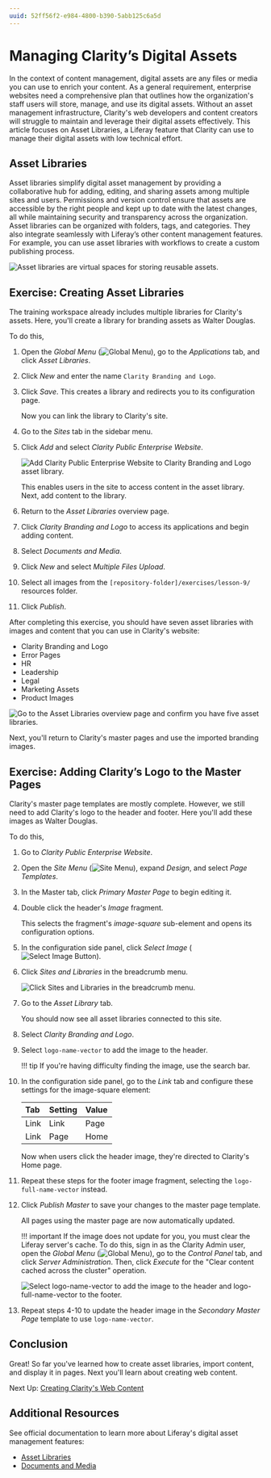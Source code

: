 ```yaml
---
uuid: 52ff56f2-e984-4800-b390-5abb125c6a5d
---
```

# Managing Clarity’s Digital Assets

In the context of content management, digital assets are any files or media you can use to enrich your content. As a general requirement, enterprise websites need a comprehensive plan that outlines how the organization's staff users will store, manage, and use its digital assets. Without an asset management infrastructure, Clarity's web developers and content creators will struggle to maintain and leverage their digital assets effectively. This article focuses on Asset Libraries, a Liferay feature that Clarity can use to manage their digital assets with low technical effort.

<!--TASK: Draft an overview article that explains the different types of content creation and management features provided by Liferay. Address questions about storing assets (e.g., database options, storing content in sites vs asset libraries).-->

## Asset Libraries

Asset libraries simplify digital asset management by providing a collaborative hub for adding, editing, and sharing assets among multiple sites and users. Permissions and version control ensure that assets are accessible by the right people and kept up to date with the latest changes, all while maintaining security and transparency across the organization. Asset libraries can be organized with folders, tags, and categories. They also integrate seamlessly with Liferay’s other content management features. For example, you can use asset libraries with workflows to create a custom publishing process.

<!--
TASK: Improve content presentation. Points to make (though not necessarily in this order):
* You can organize assets using folders, tags, and categories.
* You can define sets of assets to display in connected sites.
* You can manage membership to libraries individually and assign  assets library specific roles.
* You can manage which sites can access the library's assets. 
* You can set up workflows to govern content creation, review, and publishing.
(I'm unsure if we should also mention content localization/translation. I wonder if we should also mention that only the Web Content and D&M applications are supported in libraries)
-->

![Asset libraries are virtual spaces for storing reusable assets.](managing-claritys-digital-assets/images/01.png)

## Exercise: Creating Asset Libraries
<!--Exercise 9a-->

The training workspace already includes multiple libraries for Clarity's assets. Here, you'll create a library for branding assets as Walter Douglas.

To do this,

1. Open the *Global Menu* (![Global Menu](../../images/icon-applications-menu.png)), go to the *Applications* tab, and click *Asset Libraries*.

1. Click *New* and enter the name `Clarity Branding and Logo`.

1. Click *Save*. This creates a library and redirects you to its configuration page.

   Now you can link the library to Clarity's site.

1. Go to the *Sites* tab in the sidebar menu.

1. Click *Add* and select *Clarity Public Enterprise Website*.

   ![Add Clarity Public Enterprise Website to Clarity Branding and Logo asset library.](./managing-claritys-digital-assets/images/02.png)

   This enables users in the site to access content in the asset library. Next, add content to the library.

1. Return to the *Asset Libraries* overview page.

1. Click *Clarity Branding and Logo* to access its applications and begin adding content.

1. Select *Documents and Media*.

1. Click *New* and select *Multiple Files Upload*.

1. Select all images from the `[repository-folder]/exercises/lesson-9/` resources folder.

1. Click *Publish*.

After completing this exercise, you should have seven asset libraries with images and content that you can use in Clarity's website:

* Clarity Branding and Logo
* Error Pages
* HR
* Leadership
* Legal
* Marketing Assets
* Product Images

![Go to the Asset Libraries overview page and confirm you have five asset libraries.](./managing-claritys-digital-assets/images/03.png)

Next, you'll return to Clarity's master pages and use the imported branding images.

## Exercise: Adding Clarity’s Logo to the Master Pages
<!--Exercise 9b-->

Clarity's master page templates are mostly complete. However, we still need to add Clarity's logo to the header and footer. Here you'll add these images as Walter Douglas.

To do this,

1. Go to *Clarity Public Enterprise Website*.

1. Open the *Site Menu* (![Site Menu](../../images/icon-product-menu.png)), expand *Design*, and select *Page Templates*.

1. In the Master tab, click *Primary Master Page* to begin editing it.

1. Double click the header's *Image* fragment.

   This selects the fragment's *image-square* sub-element and opens its configuration options.

1. In the configuration side panel, click *Select Image* (![Select Image Button](../../images/icon-plus.png)).

1. Click *Sites and Libraries* in the breadcrumb menu.

   ![Click Sites and Libraries in the breadcrumb menu.](./managing-claritys-digital-assets/images/04.png)

1. Go to the *Asset Library* tab.

   You should now see all asset libraries connected to this site.

1. Select *Clarity Branding and Logo*.

1. Select `logo-name-vector` to add the image to the header.

   !!! tip
       If you're having difficulty finding the image, use the search bar.

1. In the configuration side panel, go to the *Link* tab and configure these settings for the image-square element:

   | Tab  | Setting | Value |
   |:-----|:--------|:------|
   | Link | Link    | Page  |
   | Link | Page    | Home  |

   Now when users click the header image, they're directed to Clarity's Home page.

1. Repeat these steps for the footer image fragment, selecting the `logo-full-name-vector` instead.

1. Click *Publish Master* to save your changes to the master page template.

   All pages using the master page are now automatically updated.

   !!! important
       If the image does not update for you, you must clear the Liferay server's cache. To do this, sign in as the Clarity Admin user, open the *Global Menu* (![Global Menu](../../images/icon-applications-menu.png)), go to the *Control Panel* tab, and click *Server Administration*. Then, click *Execute* for the "Clear content cached across the cluster" operation.

   ![Select logo-name-vector to add the image to the header and logo-full-name-vector to the footer.](./managing-claritys-digital-assets/images/05.png)

1. Repeat steps 4-10 to update the header image in the *Secondary Master Page* template to use `logo-name-vector`.

## Conclusion

Great! So far you've learned how to create asset libraries, import content, and display it in pages. Next you'll learn about creating web content.

Next Up: [Creating Clarity's Web Content](./creating-claritys-web-content.md)

## Additional Resources

See official documentation to learn more about Liferay's digital asset management features:

* [Asset Libraries](https://learn.liferay.com/web/guest/w/dxp/content-authoring-and-management/asset-libraries)
* [Documents and Media](https://learn.liferay.com/web/guest/w/dxp/content-authoring-and-management/documents-and-media)
